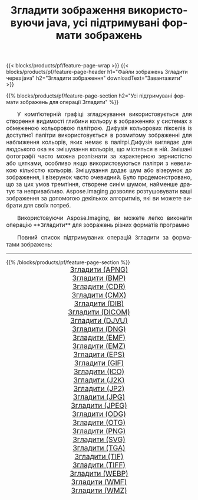 ﻿---
title: Згладити зображення використовуючи java, усі підтримувані формати зображень 
weight: 3920
url: /uk/java/dither 
lang: uk
langdirlevel: 2
locales: zh-hans,ja,it,ru,de,es,fr,nl,id,lt,pl,pt,vi,tr,ko,zh-hant,ar,hi,th,sv,cs,uk,he
description: Використовуючи Aspose.Imaging, ви можете легко Згладити зображення використовуючи  java
---

{{< blocks/products/pf/feature-page-wrap >}}
{{< blocks/products/pf/feature-page-header h1="Файли зображень Згладити через java" h2="Згладити зображення" downloadText="Завантажити" >}}


{{% blocks/products/pf/feature-page-section  h2="Усі підтримувані формати зображень для операції Згладити" %}}
<p align="justify" style="text-indent:2em;font-size:15px;">
У комп’ютерній графіці згладжування використовується для створення видимості глибини кольору в зображеннях у системах з обмеженою кольоровою палітрою. Дифузія кольорових пікселів із доступної палітри використовується в розмитому зображенні для наближення кольорів, яких немає в палітрі.Дифузія виглядає для людського ока як змішування кольорів, що містяться в ній. Змішані фотографії часто можна розпізнати за характерною зернистістю або цятками, особливо якщо використовуються палітри з невеликою кількістю кольорів. Змішування додає шум або візерунок до зображення, і візерунок часто очевидний. Було продемонстровано, що за цих умов тремтіння, створене синім шумом, найменше дратує та непривабливо. Aspose.Imaging дозволяє розтушовувати ваші зображення за допомогою декількох алгоритмів, які ви можете вибрати для своїх потреб.
</p>
<p align="justify" style="text-indent:2em;font-size:15px;">
Використовуючи Aspose.Imaging, ви можете легко виконати операцiю **Згладити** для  зображень різних форматів програмно
</p>
<p align="justify" style="text-indent:2em;font-size:15px;">
Повний список підтримуваних операцій Згладити за форматами зображень:
</p>
<hr/>
{{% /blocks/products/pf/feature-page-section %}}
<div class="container-fluid productfamilypage bg-gray">
    <div class="convertypes bg-gray agp-content section">
        <div class="container">
		<div class="row other-converters" style="gap: 10px;font-size: 19px;text-align:center;">
		    <div class='col-md-2 other-converter remove-lp remove-rp'><a href="/imaging/uk/java/dither/apng" style="padding:15px;">Згладити (APNG)</a></div><div class='col-md-2 other-converter remove-lp remove-rp'><a href="/imaging/uk/java/dither/bmp" style="padding:15px;">Згладити (BMP)</a></div><div class='col-md-2 other-converter remove-lp remove-rp'><a href="/imaging/uk/java/dither/cdr" style="padding:15px;">Згладити (CDR)</a></div><div class='col-md-2 other-converter remove-lp remove-rp'><a href="/imaging/uk/java/dither/cmx" style="padding:15px;">Згладити (CMX)</a></div><div class='col-md-2 other-converter remove-lp remove-rp'><a href="/imaging/uk/java/dither/dib" style="padding:15px;">Згладити (DIB)</a></div><div class='col-md-2 other-converter remove-lp remove-rp'><a href="/imaging/uk/java/dither/dicom" style="padding:15px;">Згладити (DICOM)</a></div><div class='col-md-2 other-converter remove-lp remove-rp'><a href="/imaging/uk/java/dither/djvu" style="padding:15px;">Згладити (DJVU)</a></div><div class='col-md-2 other-converter remove-lp remove-rp'><a href="/imaging/uk/java/dither/dng" style="padding:15px;">Згладити (DNG)</a></div><div class='col-md-2 other-converter remove-lp remove-rp'><a href="/imaging/uk/java/dither/emf" style="padding:15px;">Згладити (EMF)</a></div><div class='col-md-2 other-converter remove-lp remove-rp'><a href="/imaging/uk/java/dither/emz" style="padding:15px;">Згладити (EMZ)</a></div><div class='col-md-2 other-converter remove-lp remove-rp'><a href="/imaging/uk/java/dither/eps" style="padding:15px;">Згладити (EPS)</a></div><div class='col-md-2 other-converter remove-lp remove-rp'><a href="/imaging/uk/java/dither/gif" style="padding:15px;">Згладити (GIF)</a></div><div class='col-md-2 other-converter remove-lp remove-rp'><a href="/imaging/uk/java/dither/ico" style="padding:15px;">Згладити (ICO)</a></div><div class='col-md-2 other-converter remove-lp remove-rp'><a href="/imaging/uk/java/dither/j2k" style="padding:15px;">Згладити (J2K)</a></div><div class='col-md-2 other-converter remove-lp remove-rp'><a href="/imaging/uk/java/dither/jp2" style="padding:15px;">Згладити (JP2)</a></div><div class='col-md-2 other-converter remove-lp remove-rp'><a href="/imaging/uk/java/dither/jpg" style="padding:15px;">Згладити (JPG)</a></div><div class='col-md-2 other-converter remove-lp remove-rp'><a href="/imaging/uk/java/dither/jpeg" style="padding:15px;">Згладити (JPEG)</a></div><div class='col-md-2 other-converter remove-lp remove-rp'><a href="/imaging/uk/java/dither/odg" style="padding:15px;">Згладити (ODG)</a></div><div class='col-md-2 other-converter remove-lp remove-rp'><a href="/imaging/uk/java/dither/otg" style="padding:15px;">Згладити (OTG)</a></div><div class='col-md-2 other-converter remove-lp remove-rp'><a href="/imaging/uk/java/dither/png" style="padding:15px;">Згладити (PNG)</a></div><div class='col-md-2 other-converter remove-lp remove-rp'><a href="/imaging/uk/java/dither/svg" style="padding:15px;">Згладити (SVG)</a></div><div class='col-md-2 other-converter remove-lp remove-rp'><a href="/imaging/uk/java/dither/tga" style="padding:15px;">Згладити (TGA)</a></div><div class='col-md-2 other-converter remove-lp remove-rp'><a href="/imaging/uk/java/dither/tif" style="padding:15px;">Згладити (TIF)</a></div><div class='col-md-2 other-converter remove-lp remove-rp'><a href="/imaging/uk/java/dither/tiff" style="padding:15px;">Згладити (TIFF)</a></div><div class='col-md-2 other-converter remove-lp remove-rp'><a href="/imaging/uk/java/dither/webp" style="padding:15px;">Згладити (WEBP)</a></div><div class='col-md-2 other-converter remove-lp remove-rp'><a href="/imaging/uk/java/dither/wmf" style="padding:15px;">Згладити (WMF)</a></div><div class='col-md-2 other-converter remove-lp remove-rp'><a href="/imaging/uk/java/dither/wmz" style="padding:15px;">Згладити (WMZ)</a></div>
                </div>
        </div>
    </div>
</div>
<br/>
